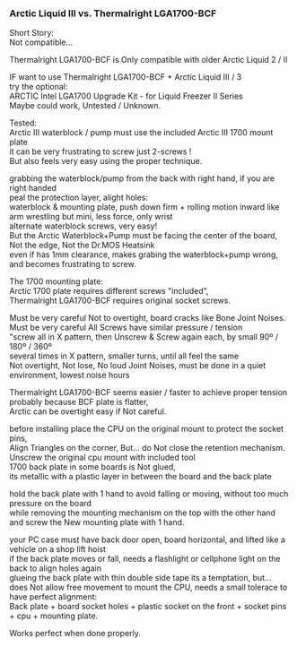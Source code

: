 ### Arctic Liquid III vs. Thermalright LGA1700-BCF

Short Story: </br>
Not compatible... </br>

Thermalright LGA1700-BCF is Only compatible with older Arctic Liquid 2 / II </br>

IF want to use Thermalright LGA1700-BCF + Arctic Liquid III / 3 </br>
try the optional:  </br>
ARCTIC Intel LGA1700 Upgrade Kit - for Liquid Freezer II Series  </br>
Maybe could work, Untested / Unknown. </br>

Tested: </br>
Arctic III waterblock / pump must use the included Arctic III 1700 mount plate </br>
it can be very frustrating to screw just 2-screws !  </br>
But also feels very easy using the proper technique. </br>

grabbing the waterblock/pump from the back with right hand, if you are right handed </br>
peal the protection layer, alight holes: </br>
waterblock & mounting plate, push down firm + rolling motion inward like arm wrestling but mini, less force, only wrist </br>
alternate waterblock screws, very easy!</br>
But the Arctic Waterblock+Pump must be facing the center of the board, Not the edge, Not the Dr.MOS Heatsink </br>
even if has 1mm clearance, makes grabing the waterblock+pump wrong, and becomes frustrating to screw. </br>

The 1700 mounting plate: </br>
Arctic 1700 plate requires different screws "included", </br>
Thermalright LGA1700-BCF requires original socket screws. </br>

Must be very careful Not to overtight, board cracks like Bone Joint Noises. </br>
Must be very careful All Screws have similar pressure / tension </br>
"screw all in X pattern, then Unscrew & Screw again each, by small 90º / 180º / 360º </br>
several times in X pattern, smaller turns, until all feel the same </br>
Not overtight, Not lose, No loud Joint Noises, must be done in a quiet environment, lowest noise hours </br>

Thermalright LGA1700-BCF seems easier / faster to achieve proper tension </br>
probably because BCF plate is flatter, </br>
Arctic can be overtight easy if Not careful. </br>

before installing place the CPU on the original mount to protect the socket pins, </br>
Align Triangles on the corner, But... do Not close the retention mechanism. </br>
Unscrew the original cpu mount with included tool </br>
1700 back plate in some boards is Not glued, </br>
its metallic with a plastic layer in between the board and the back plate </br>

hold the back plate with 1 hand to avoid falling or moving, without too much pressure on the board </br>
while removing the mounting mechanism on the top with the other hand </br>
and screw the New mounting plate with 1 hand. </br>

your PC case must have back door open, board horizontal, and lifted like a vehicle on a shop lift hoist </br>
if the back plate moves or fall, needs a flashlight or cellphone light on the back to align holes again </br>
glueing the back plate with thin double side tape its a temptation, but... </br>
does Not allow free movement to mount the CPU, needs a small tolerace to have perfect alignment: </br>
Back plate + board socket holes + plastic socket on the front + socket pins + cpu + mounting plate. </br>

Works perfect when done properly. </br>
